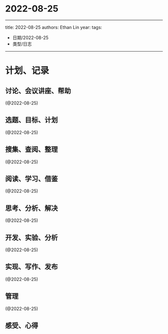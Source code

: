 

# 2022-08-25


---
title: 2022-08-25
authors: Ethan Lin
year:
tags:
  - 日期/2022-08-25 
  - 类型/日志 
---




# 计划、记录

## 讨论、会议讲座、帮助

(@2022-08-25) 



## 选题、目标、计划

(@2022-08-25) 



## 搜集、查阅、整理

(@2022-08-25) 



## 阅读、学习、借鉴

(@2022-08-25) 



## 思考、分析、解决

(@2022-08-25) 



## 开发、实验、分析

(@2022-08-25) 



## 实现、写作、发布

(@2022-08-25) 





## 管理

(@2022-08-25) 



## 感受、心得



